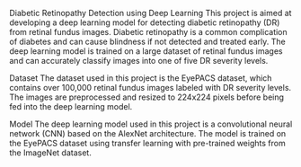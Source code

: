 Diabetic Retinopathy Detection using Deep Learning
This project is aimed at developing a deep learning model for detecting diabetic retinopathy (DR) from retinal fundus images. Diabetic retinopathy is a common complication of diabetes and can cause blindness if not detected and treated early. The deep learning model is trained on a large dataset of retinal fundus images and can accurately classify images into one of five DR severity levels.

Dataset
The dataset used in this project is the EyePACS dataset, which contains over 100,000 retinal fundus images labeled with DR severity levels. The images are preprocessed and resized to 224x224 pixels before being fed into the deep learning model.

Model
The deep learning model used in this project is a convolutional neural network (CNN) based on the AlexNet architecture. The model is trained on the EyePACS dataset using transfer learning with pre-trained weights from the ImageNet dataset.
